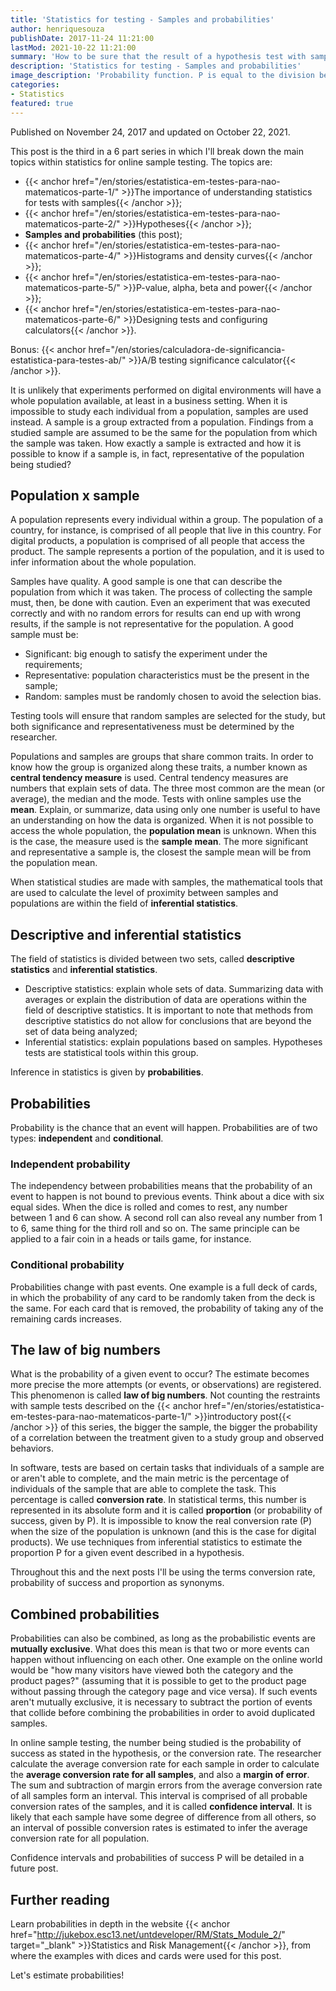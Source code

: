 ```yaml
---
title: 'Statistics for testing - Samples and probabilities'
author: henriquesouza
publishDate: 2017-11-24 11:21:00
lastMod: 2021-10-22 11:21:00
summary: 'How to be sure that the result of a hypothesis test with samples is representative of the whole population being studied?'
description: 'Statistics for testing - Samples and probabilities'
image_description: 'Probability function. P is equal to the division between the probability of an event and the set of all possible events.'
categories:
- Statistics
featured: true
---
```


Published on November 24, 2017 and updated on October 22, 2021.

This post is the third in a 6 part series in which I'll break down the main topics within statistics for online sample testing. The topics are:

- {{< anchor href="/en/stories/estatistica-em-testes-para-nao-matematicos-parte-1/" >}}The importance of understanding statistics for tests with samples{{< /anchor >}};
- {{< anchor href="/en/stories/estatistica-em-testes-para-nao-matematicos-parte-2/" >}}Hypotheses{{< /anchor >}};
- **Samples and probabilities** (this post);
- {{< anchor href="/en/stories/estatistica-em-testes-para-nao-matematicos-parte-4/" >}}Histograms and density curves{{< /anchor >}};
- {{< anchor href="/en/stories/estatistica-em-testes-para-nao-matematicos-parte-5/" >}}P-value, alpha, beta and power{{< /anchor >}};
- {{< anchor href="/en/stories/estatistica-em-testes-para-nao-matematicos-parte-6/" >}}Designing tests and configuring calculators{{< /anchor >}}.

Bonus: {{< anchor href="/en/stories/calculadora-de-significancia-estatistica-para-testes-ab/" >}}A/B testing significance calculator{{< /anchor >}}.

It is unlikely that experiments performed on digital environments will have a whole population available, at least in a business setting. When it is impossible to study each individual from a population, samples are used instead. A sample is a group extracted from a population. Findings from a studied sample are assumed to be the same for the population from which the sample was taken. How exactly a sample is extracted and how it is possible to know if a sample is, in fact, representative of the population being studied?

## Population x sample

A population represents every individual within a group. The population of a country, for instance, is comprised of all people that live in this country. For digital products, a population is comprised of all people that access the product. The sample represents a portion of the population, and it is used to infer information about the whole population.

Samples have quality. A good sample is one that can describe the population from which it was taken. The process of collecting the sample must, then, be done with caution. Even an experiment that was executed correctly and with no random errors for results can end up with wrong results, if the sample is not representative for the population. A good sample must be:

- Significant: big enough to satisfy the experiment under the requirements;
- Representative: population characteristics must be the present in the sample;
- Random: samples must be randomly chosen to avoid the selection bias.

Testing tools will ensure that random samples are selected for the study, but both significance and representativeness must be determined by the researcher.

Populations and samples are groups that share common traits. In order to know how the group is organized along these traits, a number known as **central tendency measure** is used. Central tendency measures are numbers that explain sets of data. The three most common are the mean (or average), the median and the mode. Tests with online samples use the **mean**. Explain, or summarize, data using only one number is useful to have an understanding on how the data is organized. When it is not possible to access the whole population, the **population mean** is unknown. When this is the case, the measure used is the **sample mean**. The more significant and representative a sample is, the closest the sample mean will be from the population mean.

When statistical studies are made with samples, the mathematical tools that are used to calculate the level of proximity between samples and populations are within the field of **inferential statistics**.

## Descriptive and inferential statistics

The field of statistics is divided between two sets, called **descriptive statistics** and **inferential statistics**.

- Descriptive statistics: explain whole sets of data. Summarizing data with averages or explain the distribution of data are operations within the field of descriptive statistics. It is important to note that methods from descriptive statistics do not allow for conclusions that are beyond the set of data being analyzed;
- Inferential statistics: explain populations based on samples. Hypotheses tests are statistical tools within this group.

Inference in statistics is given by **probabilities**.

## Probabilities

Probability is the chance that an event will happen. Probabilities are of two types: **independent** and **conditional**.

### Independent probability

The independency between probabilities means that the probability of an event to happen is not bound to previous events. Think about a dice with six equal sides. When the dice is rolled and comes to rest, any number between 1 and 6 can show. A second roll can also reveal any number from 1 to 6, same thing for the third roll and so on. The same principle can be applied to a fair coin in a heads or tails game, for instance.

### Conditional probability

Probabilities change with past events. One example is a full deck of cards, in which the probability of any card to be randomly taken from the deck is the same. For each card that is removed, the probability of taking any of the remaining cards increases.

## The law of big numbers

What is the probability of a given event to occur? The estimate becomes more precise the more attempts (or events, or observations) are registered. This phenomenon is called **law of big numbers**. Not counting the restraints with sample tests described on the {{< anchor href="/en/stories/estatistica-em-testes-para-nao-matematicos-parte-1/" >}}introductory post{{< /anchor >}} of this series, the bigger the sample, the bigger the probability of a correlation between the treatment given to a study group and observed behaviors.

In software, tests are based on certain tasks that individuals of a sample are or aren't able to complete, and the main metric is the percentage of individuals of the sample that are able to complete the task. This percentage is called **conversion rate**. In statistical terms, this number is represented in its absolute form and it is called **proportion** (or probability of success, given by P). It is impossible to know the real conversion rate (P) when the size of the population is unknown (and this is the case for digital products). We use techniques from inferential statistics to estimate the proportion P for a given event described in a hypothesis.

Throughout this and the next posts I'll be using the terms conversion rate, probability of success and proportion as synonyms.

## Combined probabilities

Probabilities can also be combined, as long as the probabilistic events are **mutually exclusive**. What does this mean is that two or more events can happen without influencing on each other. One example on the online world would be "how many visitors have viewed both the category and the product pages?" (assuming that it is possible to get to the product page without passing through the category page and vice versa). If such events aren't mutually exclusive, it is necessary to subtract the portion of events that collide before combining the probabilities in order to avoid duplicated samples.

In online sample testing, the number being studied is the probability of success as stated in the hypothesis, or the conversion rate. The researcher calculate the average conversion rate for each sample in order to calculate the **average conversion rate for all samples**, and also a **margin of error**. The sum and subtraction of margin errors from the average conversion rate of all samples form an interval. This interval is comprised of all probable conversion rates of the samples, and it is called **confidence interval**. It is likely that each sample have some degree of difference from all others, so an interval of possible conversion rates is estimated to infer the average conversion rate for all population.

Confidence intervals and probabilities of success P will be detailed in a future post.

## Further reading

Learn probabilities in depth in the website {{< anchor href="http://jukebox.esc13.net/untdeveloper/RM/Stats_Module_2/" target="_blank" >}}Statistics and Risk Management{{< /anchor >}}, from where the examples with dices and cards were used for this post.

Let's estimate probabilities!
